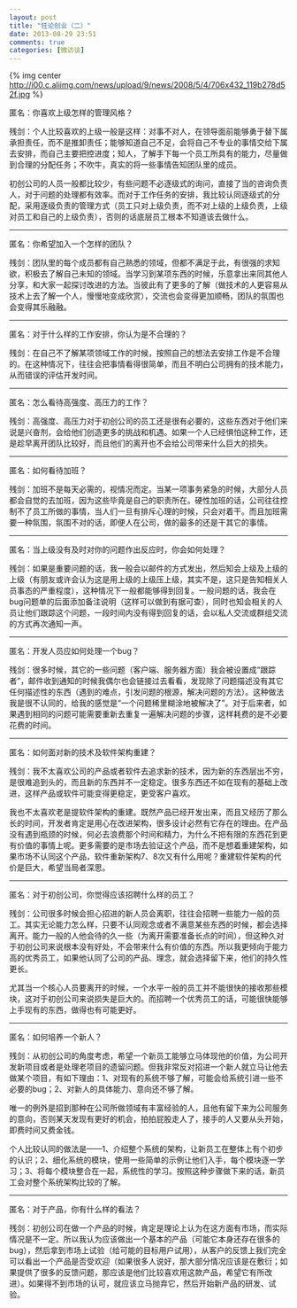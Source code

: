 ```yaml
---
layout: post
title: "狂论创业（二）"
date: 2013-08-29 23:51
comments: true
categories: [微访谈]
---
```


{% img center http://i00.c.aliimg.com/news/upload/9/news/2008/5/4/706x432_119b278d52f.jpg %}

匿名：你喜欢上级怎样的管理风格？

残剑：个人比较喜欢的上级一般是这样：对事不对人，在领导面前能够勇于替下属承担责任，而不是推卸责任；能够知道自己不足，会将自己不专业的事情交给下属去安排，而自己主要把控进度；知人，了解手下每一个员工所具有的能力，尽量做到合理的分配任务；不吹牛，真实的将一些事情告知团队里的成员。

初创公司的人员一般都比较少，有些问题不必逐级式的询问，直接了当的咨询负责人，对于问题的处理都有效率。而对于工作任务的安排，我比较认同逐级式的分配，采用逐级负责的管理方式（员工只对上级负责，而不对上级的上级负责，上级对员工和自己的上级负责），否则的话底层员工根本不知道该去做什么。

<!--more-->
* * *
匿名：你希望加入一个怎样的团队？

残剑：团队里的每个成员都有自己熟悉的领域，但都不满足于此，有很强的求知欲，积极去了解自己未知的领域。当学习到某项东西的时候，乐意拿出来同其他人分享，和大家一起探讨改进的方法。当彼此有了更多的了解（做技术的人更容易从技术上去了解一个人，慢慢地变成欣赏），交流也会变得更加顺畅，团队的氛围也会变得其乐融融。

* * *
匿名：对于什么样的工作安排，你认为是不合理的？

残剑：在自己不了解某项领域工作的时候，按照自己的想法去安排工作是不合理的。在这种情况下，往往会把事情看得很简单，而且不明白公司拥有的技术能力，从而错误的评估开发时间。

* * *
匿名：怎么看待高强度、高压力的工作？

残剑：高强度、高压力对于初创公司的员工还是很有必要的，这些东西对于他们来说是兴奋剂，会给他们创造更多的挑战和机遇。如果一个人已经惧怕这种工作，还是趁早离开团队比较好，而且他们的离开也不会给公司带来什么巨大的损失。

* * *
匿名：如何看待加班？

残剑：加班不是每天必需的，视情况而定。当某一项事务紧急的时候，大部分人员都会自觉的去加班，因为这些毕竟是自己的职责所在。硬性加班的话，公司往往控制不了员工所做的事情，当人们一旦有排斥心理的时候，只会对着干。而且加班需要一种氛围，氛围不对的话，即便人在公司，做的最多的还是干其它的事情。

* * *
匿名：当上级没有及时对你的问题作出反应时，你会如何处理？

残剑：如果是重要问题的话，我一般会以邮件的方式发出，然后知会上级及上级的上级（有朋友或许会认为这是用上级的上级压上级，其实不是，这只是告知相关人员事态的严重程度），这种情况下一般都能够得到回复。一般问题的话，我会在bug问题单的后面添加备注说明（这样可以做到有据可查），同时也知会相关的人员让他们跟踪这个问题，一段时间内没有得到回复的话，会以私人交流或群组交流的方式再次通知一声。

* * *
匿名：开发人员应如何处理一个bug？

残剑：很多时候，其它的一些问题（客户端、服务器方面）我会被设置成“跟踪者”，邮件收到通知的时候我偶尔也会链接过去看看，发现除了问题描述没有其它任何描述性的东西（遇到的难点，引发问题的根源，解决问题的方法）。这种做法我是很不认同的，给我的感觉是“一个问题稀里糊涂地被解决了”。对于后来者，如果遇到相同的问题可能需要重新去重复一遍解决问题的步骤，这样耗费的是不必要花费的时间。

* * *
匿名：如何面对新的技术及软件架构重建？

残剑：我不太喜欢公司的产品或者软件去追求新的技术，因为新的东西层出不穷，是很难追到头的，而且新的东西并不一定稳定。很多东西还不如在现有的基础上改进，这样产品或软件可能变得更稳定，更受客户喜欢。

我也不太喜欢老是提软件架构的重建。既然产品已经开发出来，而且又经历了那么长的时间，开发者肯定是用心在改进架构，很多设计必然有它存在的理由。在产品没有遇到瓶颈的时候，何必去浪费那个时间和精力，为什么不把有限的东西花到更有价值的事情上呢。更多需要的是市场去验证这个产品，而不是想着重建架构，如果市场不认同这个产品，软件重新架构7、8次又有什么用呢？重建软件架构的代价是巨大，希望当局者深思。

* * *
匿名：对于初创公司，你觉得应该招聘什么样的员工？

残剑：公司很多时候会担心招进的新人员会离职，往往会招聘一些能力一般的员工。其实无论能力怎么样，只要不认同观念或者不满意某些东西的时候，都会选择离开。能力一般的人他会待的久一些（为离开需要准备长点的时间），但这种久对于初创公司来说根本没有好处，不会带来什么有价值的东西。所以我更倾向于能力高的优秀员工，如果他认同了公司的产品、理念，就会选择留下来，他们的持久性更长。

尤其当一个核心人员要离开的时候，一个水平一般的员工并不能很快的接收那些模块，这对于初创公司来说损失是巨大的。而招聘一个优秀员工的话，可能很快能够上手现有的东西，做得也有可能更好。

* * *
匿名：如何培养一个新人？

残剑：从初创公司的角度考虑，希望一个新员工能够立马体现他的价值，为公司开发新项目或者是处理老项目的遗留问题。但我非常反对招进一个新人就立马让他去做某个项目，有如下理由：1、对现有的系统不够了解，可能会给系统引进一些不必要的bug；2、对新人的具体能力、意向还不够了解。

唯一的例外是招到那种在公司所做领域有丰富经验的人，且他有留下来为公司服务的意向，否则某天发现有更好的机会，拍拍屁股走人了，接手的人又要从头开始，即费时间又费金钱。

个人比较认同的做法是——1、介绍整个系统的架构，让新员工在整体上有个初步的认识；2、细化系统的模块，使用一些简单的示例让他们入手，每个模块逐一学习；3、将每个模块整合在一起，系统性的学习。按照这种步骤做下来的话，新员工会对整个系统架构比较的了解。

* * *
匿名：对于产品，你有什么样的看法？

残剑：初创公司在做一个产品的时候，肯定是理论上认为在这方面有市场，而实际情况是不一定。所以我认为应该做出一个基本的产品（可能它本身还存在很多的bug），然后拿到市场上试验（给可能的目标用户试用），从客户的反馈上我们完全可以看出一个产品是否受欢迎（如果很多人说好，那大部分情况应该是在敷衍；如果提供了很多的反馈问题，那应该是他们比较喜欢用这款产品，希望它有所改进）。如果得不到市场的认可，就应该立马抛弃它，然后开始新产品的研发、试验。